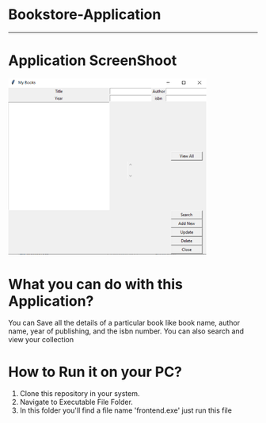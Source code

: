 # Bookstore-Application
_______________________

# Application ScreenShoot

<img src="Image/Capture.PNG" width = '400px'>

# What you can do with this Application?
You can Save all the details of a particular book like book name, author name,
year of publishing, and the isbn number.
You can also search and view your collection

# How to Run it on your PC?
1. Clone this repository in your system.
2. Navigate to Executable File Folder.
3. In this folder you'll find a file name 'frontend.exe' just run this file
